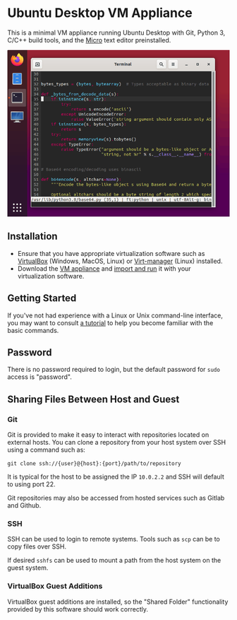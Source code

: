 Ubuntu Desktop VM Appliance
===========================

This is a minimal VM appliance running Ubuntu Desktop with Git, Python 3, C/C++ build tools, and the [Micro](https://github.com/zyedidia/micro) text editor preinstalled.

![Ubuntu Desktop](media/screenshot.png)

Installation
------------

- Ensure that you have appropriate virtualization software such as [VirtualBox](https://www.virtualbox.org/) (Windows, MacOS, Linux) or [Virt-manager](https://virt-manager.org/) (Linux) installed.
- Download the [VM appliance](https://github.com/jncraton/ubuntu-desktop-vm/releases/download/v1.9/ubuntu-desktop.ova) and [import and run](https://docs.oracle.com/cd/E26217_01/E26796/html/qs-import-vm.html) it with your virtualization software.

Getting Started
---------------

If you've not had experience with a Linux or Unix command-line interface, you may want to consult [a tutorial](https://ubuntu.com/tutorials/command-line-for-beginners#3-opening-a-terminal) to help you become familiar with the basic commands.

Password
--------

There is no password required to login, but the default password for `sudo` access is "password".

Sharing Files Between Host and Guest
------------------------------------

### Git

Git is provided to make it easy to interact with repositories located on external hosts. You can clone a repository from your host system over SSH using a command such as:

```
git clone ssh://{user}@{host}:{port}/path/to/repository
```

It is typical for the host to be assigned the IP `10.0.2.2` and SSH will default to using port 22.

Git repositories may also be accessed from hosted services such as Gitlab and Github.

### SSH

SSH can be used to login to remote systems. Tools such as `scp` can be to copy files over SSH. 

If desired `sshfs` can be used to mount a path from the host system on the guest system.

### VirtualBox Guest Additions

VirtualBox guest additions are installed, so the "Shared Folder" functionality provided by this software should work correctly.
